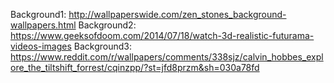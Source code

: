 Background1: http://wallpaperswide.com/zen_stones_background-wallpapers.html
Background2: https://www.geeksofdoom.com/2014/07/18/watch-3d-realistic-futurama-videos-images
Background3: https://www.reddit.com/r/wallpapers/comments/338sjz/calvin_hobbes_explore_the_tiltshift_forrest/cqinzpp/?st=jfd8przm&sh=030a78fd
